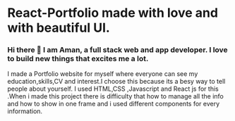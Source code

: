 # React-Portfolio made with love and with beautiful UI.



### Hi there 👋 I am Aman, a full stack web and app developer. I love to build new things that excites me a lot.
I made a Portfolio website for myself where everyone can see my education,skills,CV and interest.I choose this because its a besy way to tell people about yourself.
I used HTML,CSS ,Javascript and React js for this .When i made this project there is difficulty that how to manage all the info and how to show in one frame and i used different components for every information.





